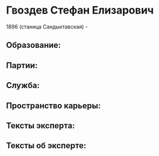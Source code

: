 # Гвоздев Стефан Елизарович
1896 (станица Сандыктавская)  - 

## Образование:
## Партии:
## Служба:
## Пространство карьеры:
## Тексты эксперта:
## Тексты об эксперте:
